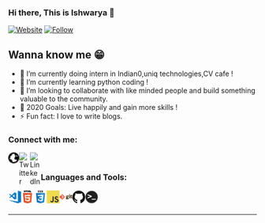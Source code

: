 ### Hi there, This is Ishwarya 👋

[![Website](https://img.shields.io/badge/studymonk-profile-orange)](https://studymonk.in/ishwarya)
[![Follow](https://img.shields.io/badge/Linkedin-Profile-blue)](https://www.linkedin.com/in/ishwarya-sekar-b48a9218a/)

## Wanna know me 😁

- 🔭 I’m currently doing intern in Indian0,uniq technologies,CV cafe !
- 🌱 I’m currently learning python coding !
- 👯 I’m looking to collaborate with like minded people and build something valuable to the community.
- 🥅 2020 Goals: Live happily and gain more skills !
- ⚡ Fun fact: I love to write blogs.



### Connect with me:
[<img align="left" alt="" width="22px" src="https://raw.githubusercontent.com/iconic/open-iconic/master/svg/globe.svg" />][website]
[<img align="left" alt="Twitter" width="22px" src="https://cdn.jsdelivr.net/npm/simple-icons@v3/icons/twitter.svg" />][twitter]
[<img align="left" alt="LinkedIn" width="22px" src="https://cdn.jsdelivr.net/npm/simple-icons@v3/icons/linkedin.svg" />][linkedin]


<br />

### Languages and Tools:

<img align="left" alt="Visual Studio Code" width="26px" src="https://raw.githubusercontent.com/github/explore/80688e429a7d4ef2fca1e82350fe8e3517d3494d/topics/visual-studio-code/visual-studio-code.png" />
<img align="left" alt="HTML5" width="26px" src="https://raw.githubusercontent.com/github/explore/80688e429a7d4ef2fca1e82350fe8e3517d3494d/topics/html/html.png" />
<img align="left" alt="CSS3" width="26px" src="https://raw.githubusercontent.com/github/explore/80688e429a7d4ef2fca1e82350fe8e3517d3494d/topics/css/css.png" />
<img align="left" alt="JavaScript" width="26px" src="https://raw.githubusercontent.com/github/explore/80688e429a7d4ef2fca1e82350fe8e3517d3494d/topics/javascript/javascript.png" />


<img align="left" alt="Git" width="26px" src="https://raw.githubusercontent.com/github/explore/80688e429a7d4ef2fca1e82350fe8e3517d3494d/topics/git/git.png" />
<img align="left" alt="GitHub" width="26px" src="https://raw.githubusercontent.com/github/explore/78df643247d429f6cc873026c0622819ad797942/topics/github/github.png" />
<img align="left" alt="Terminal" width="26px" src="https://raw.githubusercontent.com/github/explore/80688e429a7d4ef2fca1e82350fe8e3517d3494d/topics/terminal/terminal.png" />

<br />
<br />

---
[website]: https://ishwaryas1412.github.io/portfolio/
[twitter]: https://twitter.com/a3370cf1e84848d
[linkedin]: https://www.linkedin.com/in/ishwarya-sekar-b48a9218a/

